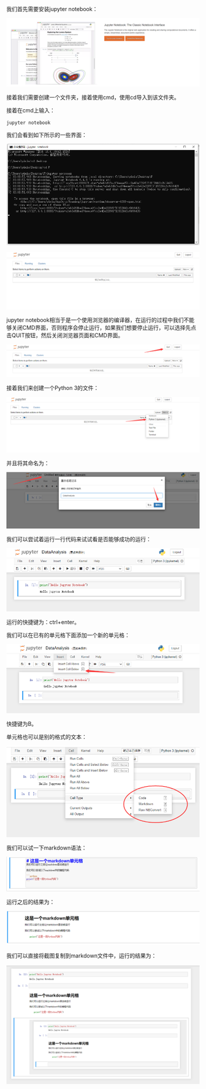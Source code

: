 我们首先需要安装jupyter notebook：

[![img](./jupyter-notebook-使用方法/5o6xghkgs_.png)](https://github.com/YeJiu97/DataAnalysisNote/blob/main/JupyterNotebook/image/5o6xghkgs_.png)

接着我们需要创建一个文件夹，接着使用cmd，使用cd导入到该文件夹。

接着在cmd上输入：

```
jupyter notebook
```

我们会看到如下所示的一些界面：

[![img](./jupyter-notebook-使用方法/945xajli-m.png)](https://github.com/YeJiu97/DataAnalysisNote/blob/main/JupyterNotebook/image/945xajli-m.png)

[![img](./jupyter-notebook-使用方法/ortzdskol0.png)](https://github.com/YeJiu97/DataAnalysisNote/blob/main/JupyterNotebook/image/ortzdskol0.png)

jupyter notebook相当于是一个使用浏览器的编译器，在运行的过程中我们不能够关闭CMD界面，否则程序会停止运行，如果我们想要停止运行，可以选择先点击QUIT按钮，然后关闭浏览器页面和CMD界面。

[![img](./jupyter-notebook-使用方法/s2gn-iobkm.png)](https://github.com/YeJiu97/DataAnalysisNote/blob/main/JupyterNotebook/image/s2gn-iobkm.png)

接着我们来创建一个Python 3的文件：

[![img](./jupyter-notebook-使用方法/mnv1nbac_t.png)](https://github.com/YeJiu97/DataAnalysisNote/blob/main/JupyterNotebook/image/mnv1nbac_t.png)

并且将其命名为：

[![img](./jupyter-notebook-使用方法/pwvua8y69c.png)](https://github.com/YeJiu97/DataAnalysisNote/blob/main/JupyterNotebook/image/pwvua8y69c.png)

我们可以尝试着运行一行代码来试试看是否能够成功的运行：

[![img](./jupyter-notebook-使用方法/-qy-05-zr0.png)](https://github.com/YeJiu97/DataAnalysisNote/blob/main/JupyterNotebook/image/-qy-05-zr0.png)

运行的快捷键为：ctrl+enter。

我们可以在已有的单元格下面添加一个新的单元格：

[![img](./jupyter-notebook-使用方法/3zdk5f9d-r.png)](https://github.com/YeJiu97/DataAnalysisNote/blob/main/JupyterNotebook/image/3zdk5f9d-r.png)

快捷键为B。

单元格也可以是别的格式的文本：

[![img](./jupyter-notebook-使用方法/0-x92xu3ef.png)](https://github.com/YeJiu97/DataAnalysisNote/blob/main/JupyterNotebook/image/0-x92xu3ef.png)

我们可以试一下markdown语法：

[![img](./jupyter-notebook-使用方法/z5s9wpse5_.png)](https://github.com/YeJiu97/DataAnalysisNote/blob/main/JupyterNotebook/image/z5s9wpse5_.png)

运行之后的结果为：

[![img](./jupyter-notebook-使用方法/56ml4txp4u.png)](https://github.com/YeJiu97/DataAnalysisNote/blob/main/JupyterNotebook/image/56ml4txp4u.png)

我们可以直接将截图复制到markdown文件中，运行的结果为：

[![img](./jupyter-notebook-使用方法/m68kzqw146.png)](https://github.com/YeJiu97/DataAnalysisNote/blob/main/JupyterNotebook/image/m68kzqw146.png)
